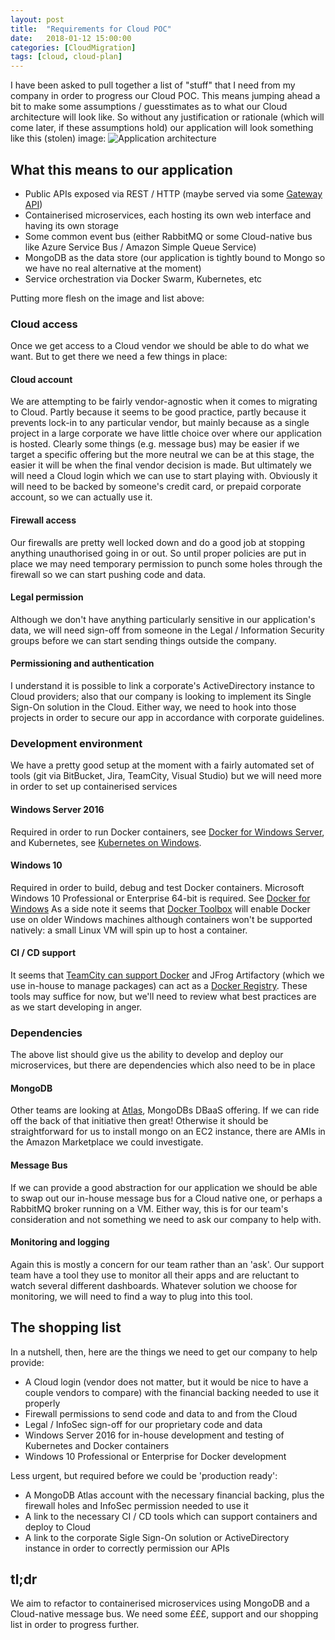 ```yaml
---
layout: post
title:  "Requirements for Cloud POC"
date:   2018-01-12 15:00:00
categories: [CloudMigration]
tags: [cloud, cloud-plan]
---
```


I have been asked to pull together a list of "stuff" that I need from my company in order to progress our Cloud POC. This means jumping ahead a bit to make some assumptions / guesstimates as to what our Cloud architecture will look like. So without any justification or rationale (which will come later, if these assumptions hold) our application will look something like this (stolen) image:
![Application architecture](https://developer.xamarin.com/guides/xamarin-forms/enterprise-application-patterns/containerized-microservices/Images/microservicesarchitecturewitheventbus.png)

## What this means to our application
* Public APIs exposed via REST / HTTP (maybe served via some [Gateway API](https://microservices.io/patterns/apigateway.html))
* Containerised microservices, each hosting its own web interface and having its own storage
* Some common event bus (either RabbitMQ or some Cloud-native bus like Azure Service Bus / Amazon Simple Queue Service)
* MongoDB as the data store (our application is tightly bound to Mongo so we have no real alternative at the moment)
* Service orchestration via Docker Swarm, Kubernetes, etc

Putting more flesh on the image and list above:
### Cloud access
Once we get access to a Cloud vendor we should be able to do what we want. But to get there we need a few things in place:
#### Cloud account
We are attempting to be fairly vendor-agnostic when it comes to migrating to Cloud. Partly because it seems to be good practice, partly because it prevents lock-in to any particular vendor, but mainly because as a single project in a large corporate we have little choice over where our application is hosted. Clearly some things (e.g. message bus) may be easier if we target a specific offering but the more neutral we can be at this stage, the easier it will be when the final vendor decision is made.
But ultimately we will need a Cloud login which we can use to start playing with. Obviously it will need to be backed by someone's credit card, or prepaid corporate account, so we can actually use it.
#### Firewall access
Our firewalls are pretty well locked down and do a good job at stopping anything unauthorised going in or out. So until proper policies are put in place we may need temporary permission to punch some holes through the firewall so we can start pushing code and data.
#### Legal permission
Although we don't have anything particularly sensitive in our application's data, we will need sign-off from someone in the Legal / Information Security groups before we can start sending things outside the company.
#### Permissioning and authentication
I understand it is possible to link a corporate's ActiveDirectory instance to Cloud providers; also that our company is looking to implement its Single Sign-On solution in the Cloud. Either way, we need to hook into those projects in order to secure our app in accordance with corporate guidelines.

### Development environment
We have a pretty good setup at the moment with a fairly automated set of tools (git via BitBucket, Jira, TeamCity, Visual Studio) but we will need more in order to set up containerised services
#### Windows Server 2016
Required in order to run Docker containers, see [Docker for Windows Server](https://www.docker.com/docker-windows-server), and Kubernetes, see [Kubernetes on Windows](https://docs.microsoft.com/en-us/virtualization/windowscontainers/kubernetes/getting-started-kubernetes-windows).
#### Windows 10
Required in order to build, debug and test Docker containers. Microsoft Windows 10 Professional or Enterprise 64-bit is required. See [Docker for Windows](https://www.docker.com/docker-windows)
As a side note it seems that [Docker Toolbox](https://docs.docker.com/toolbox/toolbox_install_windows/) will enable Docker use on older Windows machines although containers won't be supported natively: a small Linux VM will spin up to host a container.
#### CI / CD support
It seems that [TeamCity can support Docker](https://confluence.jetbrains.com/display/TCD10/Integrating+TeamCity+with+Docker) and JFrog Artifactory (which we use in-house to manage packages) can act as a [Docker Registry](https://www.jfrog.com/confluence/display/RTF/Docker+Registry). These tools may suffice for now, but we'll need to review what best practices are as we start developing in anger.


### Dependencies
The above list should give us the ability to develop and deploy our microservices, but there are dependencies which also need to be in place
#### MongoDB
Other teams are looking at [Atlas](https://www.mongodb.com/cloud/atlas), MongoDBs DBaaS offering. If we can ride off the back of that initiative then great! Otherwise it should be straightforward for us to install mongo  on an EC2 instance, there are AMIs in the Amazon Marketplace we could investigate.
#### Message Bus
If we can provide a good abstraction for our application we should be able to swap out our in-house message bus for a Cloud native one, or perhaps a RabbitMQ broker running on a VM. Either way, this is for our team's consideration and not something we need to ask our company to help with.
#### Monitoring and logging
Again this is mostly a concern for our team rather than an 'ask'. Our support team have a tool they use to monitor all their apps and are reluctant to watch several different dashboards. Whatever solution we choose for monitoring, we will need to find a way to plug into this tool.


## The shopping list
In a nutshell, then, here are the things we need to get our company to help provide:
* A Cloud login (vendor does not matter, but it would be nice to have a couple vendors to compare) with the financial backing needed to use it properly
* Firewall permissions to send code and data to and from the Cloud
* Legal / InfoSec sign-off for our proprietary code and data
* Windows Server 2016 for in-house development and testing of Kubernetes and Docker containers
* Windows 10 Professional or Enterprise for Docker development

Less urgent, but required before we could be 'production ready':
* A MongoDB Atlas account with the necessary financial backing, plus the firewall holes and InfoSec permission needed to use it
* A link to the necessary CI / CD tools which can support containers and deploy to Cloud
* A link to the corporate Sigle Sign-On solution or ActiveDirectory instance in order to correctly permission our APIs



## tl;dr
We aim to refactor to containerised microservices using MongoDB and a Cloud-native message bus. We need some £££, support and our shopping list in order to progress further.
